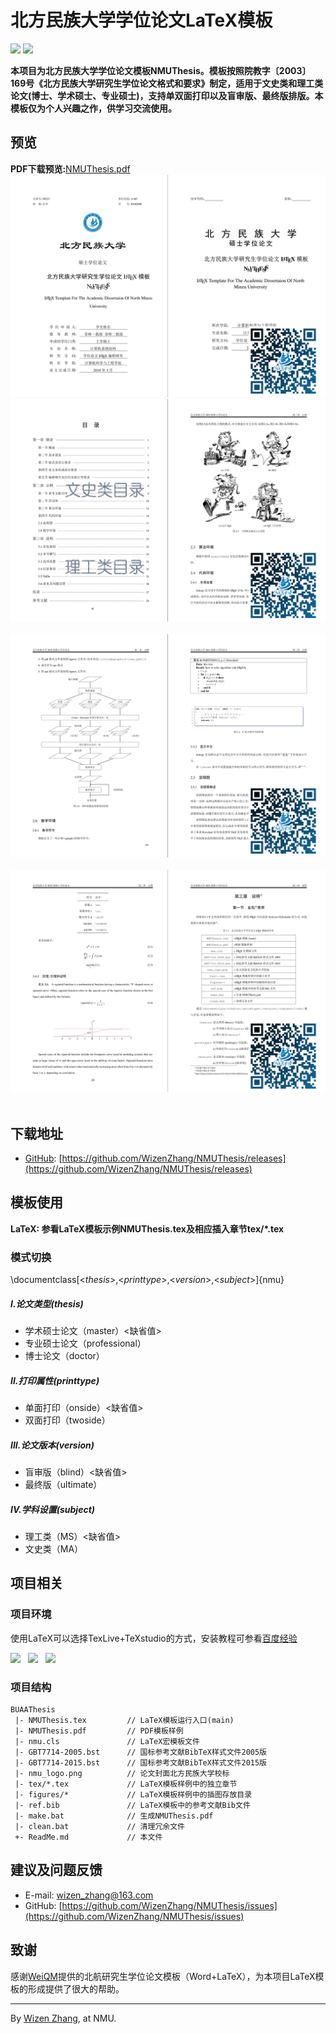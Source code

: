 # 北方民族大学学位论文LaTeX模板
[![](https://img.shields.io/badge/version-v4.0-brightgreen.svg)](https://github.com/WizenZhang/NMUThesis/releases)   ![](https://img.shields.io/badge/license-MIT-blue.svg)

**本项目为北方民族大学学位论文模板NMUThesis。模板按照院教字〔2003〕169号《北方民族大学研究生学位论文格式和要求》制定，适用于文史类和理工类论文(博士、学术硕士、专业硕士)，支持单双面打印以及盲审版、最终版排版。本模板仅为个人兴趣之作，供学习交流使用。**


## 预览

**PDF下载预览:**[NMUThesis.pdf](https://raw.githubusercontent.com/WizenZhang/NMUThesis/master/NMUThesis.pdf)
![](figures/NMUThesis_1.png)
![](figures/NMUThesis_2.png)   
![](figures/NMUThesis_3.png)   
![](figures/NMUThesis_4.png)   

## 下载地址

+ [GitHub](https://github.com/WizenZhang/NMUThesis): [https://github.com/WizenZhang/NMUThesis/releases](https://github.com/WizenZhang/NMUThesis/releases)

## 模板使用

**LaTeX: 参看LaTeX模板示例NMUThesis.tex及相应插入章节tex/*.tex**

### 模式切换

\documentclass[<*thesis*>,<*printtype*>,<*version*>,<*subject*>]{nmu}

##### I.论文类型(thesis)
+ 学术硕士论文（master）<缺省值>
+ 专业硕士论文（professional）
+ 博士论文（doctor）

##### II.打印属性(printtype)

+ 单面打印（onside）<缺省值>
+ 双面打印（twoside）

##### III.论文版本(version)
+ 盲审版（blind）<缺省值>
+ 最终版（ultimate）

##### IV.学科设置(subject)
+ 理工类（MS）<缺省值>
+ 文史类（MA）
## 项目相关

### 项目环境

使用LaTeX可以选择TexLive+TeXstudio的方式，安装教程可参看[百度经验](https://jingyan.baidu.com/article/b2c186c83c9b40c46ff6ff4f.html)

![](https://img.shields.io/badge/Windows%207-64bit-blue.svg)   ![](https://img.shields.io/badge/TeXstudio-2.12.8-orange.svg)   ![](https://img.shields.io/badge/Texlive2017-20170524-ff69b4.svg)

### 项目结构

```
BUAAThesis
 |- NMUThesis.tex         // LaTeX模板运行入口(main)
 |- NMUThesis.pdf         // PDF模板样例
 |- nmu.cls               // LaTeX宏模板文件
 |- GBT7714-2005.bst      // 国标参考文献BibTeX样式文件2005版
 |- GBT7714-2015.bst      // 国标参考文献BibTeX样式文件2015版
 |- nmu_logo.png          // 论文封面北方民族大学校标
 |- tex/*.tex             // LaTeX模板样例中的独立章节
 |- figures/*             // LaTeX模板样例中的插图存放目录
 |- ref.bib               // LaTeX模板中的参考文献Bib文件
 |- make.bat              // 生成NMUThesis.pdf
 |- clean.bat             // 清理冗余文件
 +- ReadMe.md             // 本文件
```
## 建议及问题反馈

+ E-mail: [wizen_zhang@163.com](wizen_zhang@163.com)
+ GitHub: [https://github.com/WizenZhang/NMUThesis/issues](https://github.com/WizenZhang/NMUThesis/issues)

## 致谢

感谢[WeiQM](https://github.com/CheckBoxStudio/BUAAThesis)提供的北航研究生学位论文模板（Word+LaTeX），为本项目LaTeX模板的形成提供了很大的帮助。

***

By [Wizen Zhang](https://wizenzhang.github.io/), at NMU.